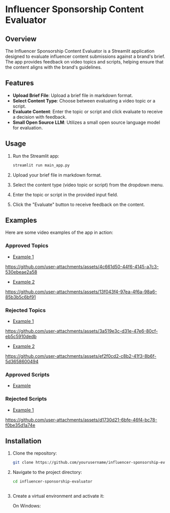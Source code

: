 # Influencer Sponsorship Content Evaluator

## Overview
The Influencer Sponsorship Content Evaluator is a Streamlit application designed to evaluate influencer content submissions against a brand's brief. The app provides feedback on video topics and scripts, helping ensure that the content aligns with the brand's guidelines.

## Features
- **Upload Brief File**: Upload a brief file in markdown format.
- **Select Content Type**: Choose between evaluating a video topic or a script.
- **Evaluate Content**: Enter the topic or script and click evaluate to receive a decision with feedback.
- **Small Open Source LLM**: Utilizes a small open source language model for evaluation.

## Usage
1. Run the Streamlit app:

    ```bash
    streamlit run main_app.py

2. Upload your brief file in markdown format.

3. Select the content type (video topic or script) from the dropdown menu.

4. Enter the topic or script in the provided input field.

5. Click the "Evaluate" button to receive feedback on the content.

## Examples
Here are some video examples of the app in action:

### Approved Topics

- [Example 1](#)

https://github.com/user-attachments/assets/4c661d50-44f6-4145-a7c3-530ebeae2a58


- [Example 2](#)

https://github.com/user-attachments/assets/13f043f4-97ea-4f6a-98a6-85b3b5c6bf91


### Rejected Topics
- [Example 1](#)

https://github.com/user-attachments/assets/3a519e3c-d31e-47e6-80cf-eb5c5910dedb


- [Example 2](#)
  

https://github.com/user-attachments/assets/ef2f0cd2-c8b2-41f3-8b6f-5d3658600494


### Approved Scripts
- [Example](#)


### Rejected Scripts
- [Example 1](#)

https://github.com/user-attachments/assets/d1730d21-6bfe-46f4-bc78-f0be35d1a74e


## Installation
1. Clone the repository:
   ```bash
   git clone https://github.com/yourusername/influencer-sponsorship-evaluator.git

2. Navigate to the project directory:
   ```bash 
   cd influencer-sponsorship-evaluator
 
3. Create a virtual environment and activate it:

    On Windows:
